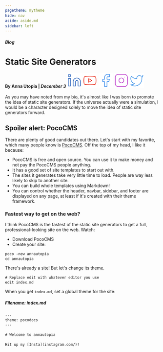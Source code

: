 ```yaml
---
pagetheme: mytheme 
hide: nav
aside: aside.md
sidebar: left
---
```

##### Blog

# Static Site Generators


#### By **Anna Utopia** | *December 3*   [![LinkedIn](../.poco/img/linkedin-24px-blue-outline.svg)](https://linkedin.com/) [![YouTube logo](../.poco/img/youtube-24px-red-outline.svg)](https://youtube.com/@pococms/)   [![Facebook logo](../.poco/img/facebook-24px-blue-outline.svg)](https://facebook.com/)   [![Instagram logo](../.poco/img/instagram-24px-magenta-outline.svg)](https://www.instagram.com/e.emerald.repair/)  [![Twitter logo](../.poco/img/twitter-24px-blue-outline.svg)](https://www.instagram.com/e.emerald.repair/)


As you may have noted from my bio, it's almost like I was born to
promote the idea of static site generators. If the universe actually
were a simulation, I would be a character designed solely to move
the idea of static site generators forward.


## Spoiler alert: PocoCMS

There are plenty of good candidates out there. Let's start with my favorite, which many people know is [PocoCMS](https://pococms.com).
Off the top of my head, I like it because:

* PocoCMS is free and open source. You can use it to make money and not pay
the PocoCMS people anything.
* It has a good set of site templates to start out with.
* The sites it generates take very little time to load. People are
way less likely to skip to another site.
* You can build whole templates using Markdown!
* You can control whether the header, navbar, sidebar, and footer are
displayed  on any page, at least if it's created with their theme framework.

### Fastest way to get on the web?

I think PocoCMS is the fastest of the static site generators to get
a full, professional-looking site on the web. Watch:

* Download PocoCMS
* Create your site:

```
poco -new annautopia
cd annautopia
```

There's already a site! But let's change its theme.

```
# Replace edit with whatever editor you use
edit index.md
```

When you get `index.md`, set a global theme for the site:

##### Filename: **index.md**

```
---
theme: pocodocs
---

# Welcome to annautopia

Hit up my [Insta](instagram.com/)!
```









